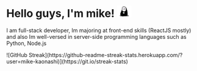 <h1 align="left">
  Hello guys, I'm mike!
  <img src="https://github.com/boylavua18/boylavua18/blob/master/public/images/noface-title-transparent.png" height="30px" alt="noface"/>
</h1>
<p>I am full-stack developer, Im majoring at front-end skills (ReactJS mostly) and also Im well-versed in server-side programming languages such as Python, Node.js</p>
![GitHub Streak](https://github-readme-streak-stats.herokuapp.com/?user=mike-kaonashi)](https://git.io/streak-stats)
